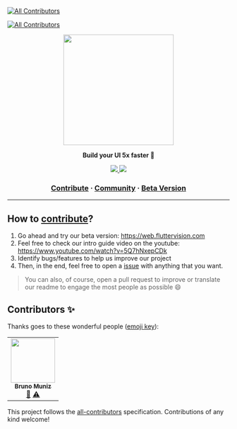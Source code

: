 
<!-- ALL-CONTRIBUTORS-BADGE:START - Do not remove or modify this section -->
[![All Contributors](https://img.shields.io/badge/all_contributors-1-orange.svg?style=flat-square)](#contributors-)
<!-- ALL-CONTRIBUTORS-BADGE:END -->
<!-- ALL-CONTRIBUTORS-BADGE:START - Do not remove or modify this section -->
[![All Contributors](https://img.shields.io/badge/all_contributors-3-orange.svg?style=flat-square)](#contributors-)
<!-- ALL-CONTRIBUTORS-BADGE:END -->
<a href="https://fluttervision.com"><p align="center">
<img height=250 src="https://user-images.githubusercontent.com/49681380/158651250-98aa0182-d4ff-4076-8dbf-0158698ec5b6.png"/>

</p></a>
<p align="center">
  <strong>Build your UI 5x faster 🚀</strong>
</p>
<p align="center">
  <a href="https://discord.gg/sd3eh9dkRM">
    <img src="https://img.shields.io/badge/Discord-7289DA?style=for-the-badge&logo=discord&logoColor=white" />
  </a>
<img src="https://img.shields.io/badge/Flutter-%2302569B.svg?style=for-the-badge&logo=Flutter&logoColor=white)"
</p>

<h3 align="center">
  <a href="https://github.com/Knowcode-AI/FlutterVision/issues">Contribute</a>
  <span> · </span>
  <a href="https://discord.gg/sd3eh9dkRM">Community</a>
  <span> · </span>
  <a href="https://web.fluttervision.com">Beta Version</a>
</h3>

---

## How to [contribute](https://github.com/Flutter-Vision/FlutterVision/blob/main/CONTRIBUTING.md)?
1. Go ahead and try our beta version: https://web.fluttervision.com 
2. Feel free to check our intro guide video on the youtube: https://www.youtube.com/watch?v=5Q7hNxepCDk
3. Identify bugs/features to help us improve our project
4. Then, in the end, feel free to open a [issue](https://github.com/Flutter-Vision/FlutterVision/issues) with anything that you want.
> You can also, of course, open a pull request to improve or translate our readme to engage the most people as possible 😄

## Contributors ✨

Thanks goes to these wonderful people ([emoji key](https://allcontributors.org/docs/en/emoji-key)):

<!-- ALL-CONTRIBUTORS-LIST:START - Do not remove or modify this section -->
<!-- prettier-ignore-start -->
<!-- markdownlint-disable -->
<table>
  <tr>
    <td align="center"><a href="http://www.totalcross.com"><img src="https://avatars.githubusercontent.com/u/3296036?v=4?s=100" width="100px;" alt=""/><br /><sub><b>Bruno Muniz</b></sub></a><br /><a href="https://github.com/Flutter-Vision/FlutterVision/issues?q=author%3Abrunoamuniz" title="Bug reports">🐛</a> <a href="https://github.com/Flutter-Vision/FlutterVision/commits?author=brunoamuniz" title="Tests">⚠️</a></td>
  </tr>
</table>

<!-- markdownlint-restore -->
<!-- prettier-ignore-end -->

<!-- ALL-CONTRIBUTORS-LIST:END -->

This project follows the [all-contributors](https://github.com/all-contributors/all-contributors) specification. Contributions of any kind welcome!